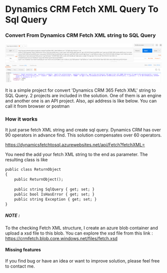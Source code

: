 # Dynamics CRM Fetch XML Query To Sql Query
### Convert From Dynamics CRM Fetch XML string to SQL Query

![Convert From Dynamics CRM Fetch XML string to SQL Query postman sample](Images/postman_test.png)

It is a simple project for convert 'Dynamics CRM 365 Fetch XML' string to SQL Query.
2 projects are included in the solution. One of them is an engine and another one is an API project.
Also, api address is like below. You can call it from browser or postman

### How it works

It just parse fetch XML string and create sql query.
Dynamics CRM has over 90 operators in advance find. This solution compensates over 60 operators.

https://dynamicsfetchtosql.azurewebsites.net/api/Fetch?fetchXML=

You need the add your fetch XML string to the end as parameter. The resulting class is like 

```
public class ReturnObject
{
    public ReturnObject();

    public string SqlQuery { get; set; }
    public bool IsHasError { get; set; }
    public string Exception { get; set; }
}
```

##### NOTE : 

To the checking Fetch XML structure, I create an azure blob container and upload a xsd file to this blob. 
You can explore the xsd file from this link : https://crmfetch.blob.core.windows.net/files/fetch.xsd

#### Missing features

If you find bug or have an idea or want to improve solution, please feel free to contact me.
